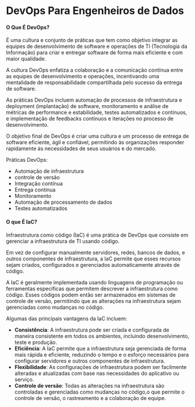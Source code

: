 # DevOps Para Engenheiros de Dados

#### O Que É DevOps?

É uma cultura e conjunto de práticas que tem como objetivo integrar as equipes de desenvolvimento de software e operações de TI (Tecnologia da Informação) para criar e entregar software de forma mais eficiente e com maior qualidade.

A cultura DevOps enfatiza a colaboração e a comunicação contínua entre as equipes de desenvolvimento  e  operações,  incentivando  uma  mentalidade  de  responsabilidade compartilhada pelo sucesso da entrega de software.

As práticas DevOps incluem automação de processos de infraestrutura e deployment (implantação) de software, monitoramento e análise de métricas de performance e estabilidade, testes  automatizados  e  contínuos,  e  implementação  de  feedbacks  contínuos  e  iterações  no processo de desenvolvimento.

O objetivo final de DevOps é criar uma cultura e um processo de entrega de software eficiente, ágil e confiável, permitindo às organizações responder rapidamente às necessidades de seus usuários e do mercado.

Práticas DevOps:

* Automação de infraestrutura
* controle de versão
* Integração contínua
* Entrega contínua
* Monitoramento
* Automação de processamento de dados
* Testes automatizados

#### O que É IaC?

Infraestrutura como código (IaC) é uma prática de DevOps que consiste em gerenciar a infraestrutura de TI usando código.

Em vez de configurar manualmente servidores, redes, bancos de dados, e outros componentes de infraestrutura, a IaC permite que esses recursos sejam criados, configurados e gerenciados automaticamente através de código.

A  IaC  é  geralmente  implementada  usando  linguagens  de  programação  ou  ferramentas específicas que permitem descrever a infraestrutura como código. Esses códigos podem então ser   armazenados   em   sistemas   de   controle   de   versão,   permitindo   que   as   alterações   na infraestrutura sejam gerenciadas como mudanças no código.

Algumas das principais vantagens da IaC incluem:

* **Consistência**: A infraestrutura pode ser criada e configurada de maneira consistente em todos os ambientes, incluindo desenvolvimento, teste e produção.
* **Eficiência**:  A  IaC  permite  que  a  infraestrutura  seja  gerenciada  de  forma  mais  rápida  e eficiente,  reduzindo  o  tempo  e  o  esforço  necessários  para  configurar  servidores  e  outros componentes de infraestrutura.
* **Flexibilidade**:  As  configurações  de  infraestrutura  podem  ser  facilmente  alteradas  e atualizadas com base nas necessidades do aplicativo ou serviço.
* **Controle de versão**: Todas as alterações na infraestrutura são controladas e gerenciadas como mudanças no código,o que permite o controle de versão, o rastreamento e a colaboração de equipe.
